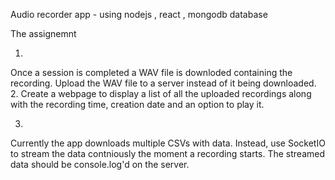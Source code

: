 Audio recorder app - using nodejs , react , mongodb database

The assignemnt

1.
Once a session is completed a WAV file is downloded containing the recording. Upload the WAV file to a server instead of it being downloaded.
2.
Create a webpage to display a list of all the uploaded recordings along with the recording time, creation date and an option to play it.

3.
Currently the app downloads multiple CSVs with data. Instead, use SocketIO to stream the data contniously the moment a recording starts. The streamed data should be console.log'd on the server.
